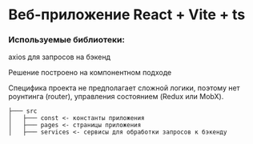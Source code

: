 # Веб-приложение React + Vite + ts

### Используемые библиотеки:
axios для запросов на бэкенд

Решение построено на компонентном подходе

Специфика проекта не предполагает сложной логики, поэтому нет роунтинга (router), управления состоянием (Redux или MobX).

```
├─── src
│   ├─── const <- константы приложения
│   ├─── pages <- страницы приложения
│   ├─── services <- сервисы для обработки запросов к бэкенду
```